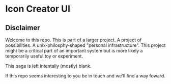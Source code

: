 # Icon Creator UI

## Disclaimer

Welcome to this repo. This is part of a larger project. A project of possibilities. A unix-philosphy-shaped "personal infrastructure". This project might be a critical part of an important system but is more likely a temporarily useful toy or experiment.

This page is left intentally (mostly) blank.

If this repo seems interesting to you be in touch and we'll find a way foward.
